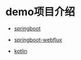 # demo项目介绍

- [springboot](https://github.com/Earth-1610/web-demo/tree/master/cn/java-spring-demo)

- [springboot-webflux](https://github.com/Earth-1610/web-demo/tree/master/cn/java-spring-webflux-demo)

- [kotlin](https://github.com/Earth-1610/web-demo/tree/master/cn/kotlin-spring-demo)
